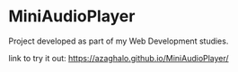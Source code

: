 # MiniAudioPlayer

Project developed as part of my Web Development studies.

link to try it out: https://azaghalo.github.io/MiniAudioPlayer/
